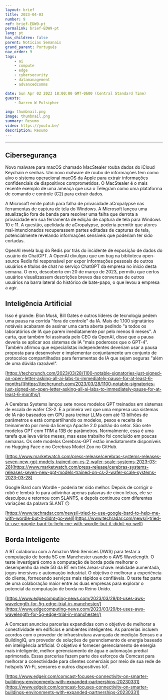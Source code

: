 ```yaml
---
layout: brief
title: 2023-04-03
number: 9
ref: brief-EDW9-pt
permalink: brief-EDW9-pt
lang: pt
has_children: false
parent: Notícias Semanais
grand_parent: Português
nav_order: 9
tags:
    - ai
    - compute
    - edge
    - cybersecurity
    - datamanagement
    - advancedcomms

date: Sun Apr 02 2023 18:00:00 GMT-0600 (Central Standard Time)
guests:
    - Darren W Pulsipher

img: thumbnail.png
image: thumbnail.png
summary: Resumo
video: https://youtu.be/
description: Resumo
---
```






---

## Cibersegurança

Novo malware para macOS chamado MacStealer rouba dados do iCloud Keychain e senhas. Um novo malware de roubo de informações tem como alvo o sistema operacional macOS da Apple para extrair informações confidenciais de dispositivos comprometidos. O MacStealer é o mais recente exemplo de uma ameaça que usa o Telegram como uma plataforma de comando e controle (C2) para extrair dados.

A Microsoft emite patch para falha de privacidade aCropalypse nas ferramentas de captura de tela do Windows. A Microsoft lançou uma atualização fora de banda para resolver uma falha que derrota a privacidade em sua ferramenta de edição de captura de tela para Windows 10 e 11. A questão, apelidada de aCropalypse, poderia permitir que atores mal-intencionados recuperassem partes editadas de capturas de tela, potencialmente revelando informações sensíveis que poderiam ter sido cortadas.

OpenAI revela bug do Redis por trás do incidente de exposição de dados do usuário do ChatGPT. A OpenAI divulgou que um bug na biblioteca open-source Redis foi responsável por expor informações pessoais de outros usuários e títulos de chat no serviço ChatGPT da empresa no início desta semana. O erro, descoberto em 20 de março de 2023, permitiu que certos usuários visualizassem descrições breves das conversas de outros usuários na barra lateral do histórico de bate-papo, o que levou a empresa a agir.

## Inteligência Artificial

Isso é grande: Elon Musk, Bill Gates e outros líderes de tecnologia pedem uma pausa na corrida "fora de controle" da IA. Mais de 1.100 signatários notáveis acabaram de assinar uma carta aberta pedindo "a todos os laboratórios de IA que parem imediatamente por pelo menos 6 meses". A carta, que também foi assinada pelo CEO da OpenAI, disse que a pausa deveria se aplicar aos sistemas de IA "mais poderosos que o GPT-4". Também afirmou que especialistas independentes deveriam usar a pausa proposta para desenvolver e implementar conjuntamente um conjunto de protocolos compartilhados para ferramentas de IA que sejam seguras "além de uma dúvida razoável".

[https://techcrunch.com/2023/03/28/1100-notable-signatories-just-signed-an-open-letter-asking-all-ai-labs-to-immediately-pause-for-at-least-6-months/](https://techcrunch.com/2023/03/28/1100-notable-signatories-just-signed-an-open-letter-asking-all-ai-labs-to-immediately-pause-for-at-least-6-months/)

A Cerebras Systems lançou sete novos modelos GPT treinados em sistemas de escala de wafer CS-2. É a primeira vez que uma empresa usa sistemas de IA não baseados em GPU para treinar LLMs com até 13 bilhões de parâmetros e está compartilhando os modelos, pesos e receita de treinamento por meio da licença Apache 2.0 padrão do setor. São sete modelos GPT com 111M a 13B de parâmetros. Normalmente, essa é uma tarefa que leva vários meses, mas esse trabalho foi concluído em poucas semanas. Os sete modelos Cerebras-GPT estão imediatamente disponíveis no Hugging Face e no Cerebras Model Zoo no GitHub.

[https://www.marketwatch.com/press-release/cerebras-systems-releases-seven-new-gpt-models-trained-on-cs-2-wafer-scale-systems-2023-03-28](https://www.marketwatch.com/press-release/cerebras-systems-releases-seven-new-gpt-models-trained-on-cs-2-wafer-scale-systems-2023-03-28)

Google Bard com Wordle - poderia ter sido melhor. Depois de corrigir o robô e lembrá-lo para adivinhar apenas palavras de cinco letras, ele se desculpou e retornou com SLANTS, e depois continuou com diferentes variações da palavra SLANT ☹

[https://www.techradar.com/news/i-tried-to-use-google-bard-to-help-me-with-wordle-but-it-didnt-go-well](https://www.techradar.com/news/i-tried-to-use-google-bard-to-help-me-with-wordle-but-it-didnt-go-well)

## Borda Inteligente

A BT colaborou com a Amazon Web Services (AWS) para testar a computação de borda 5G em Manchester usando o AWS Wavelength. O teste investigará como a computação de borda pode melhorar o desempenho da rede 5G da BT em três áreas-chave: realidade aumentada, jogos imersivos e automação industrial. O objetivo é melhorar a experiência do cliente, fornecendo serviços mais rápidos e confiáveis. O teste faz parte de uma colaboração maior entre as duas empresas para explorar o potencial da computação de borda no Reino Unido.

[https://www.edgecomputing-news.com/2023/03/29/bt-uses-aws-wavelength-for-5g-edge-trial-in-manchester/](https://www.edgecomputing-news.com/2023/03/29/bt-uses-aws-wavelength-for-5g-edge-trial-in-manchester/)

A Comcast anunciou parcerias expandidas com o objetivo de melhorar a conectividade em edifícios e ambientes inteligentes. As parcerias incluem acordos com o provedor de infraestrutura avançada de medição Sensus e a BuildingIQ, um provedor de soluções de gerenciamento de energia baseado em inteligência artificial. O objetivo é fornecer gerenciamento de energia mais inteligente, melhor gerenciamento de água e automação predial aprimorada. Essas parcerias fazem parte dos esforços da Comcast para melhorar a conectividade para clientes comerciais por meio de sua rede de hotspots Wi-Fi, sensores e outros dispositivos IoT.

[https://www.edgeir.com/comcast-focuses-connectivity-on-smarter-buildings-environments-with-expanded-partnerships-20230331](https://www.edgeir.com/comcast-focuses-connectivity-on-smarter-buildings-environments-with-expanded-partnerships-20230331)


